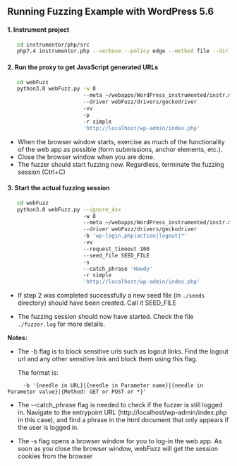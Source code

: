 ## Running Fuzzing Example with WordPress 5.6

#### 1. Instrument project 


```bash
   cd instrumentor/php/src
   php7.4 instrumentor.php --verbose --policy edge --method file --dir ~/webapps/WordPress
```
   
#### 2. Run the proxy to get JavaScript generated URLs


```bash
   cd webFuzz
   python3.8 webFuzz.py -w 8 
                        --meta ~/webapps/WordPress_instrumented/instr.meta 
                        --driver webFuzz/drivers/geckodriver 
                        -vv 
                        -p
                        -r simple 
                        'http://localhost/wp-admin/index.php' 
```
   
   + When the browser window starts, exercise as much of the functionality
     of the web app as possible (form submissions, anchor elements, etc.). 
   + Close the browser window when you are done. 
   + The fuzzer should start fuzzing now. 
     Regardless, terminate the fuzzing session (Ctrl+C)
   
   
#### 3. Start the actual fuzzing session


```bash
   cd webFuzz
   python3.8 webFuzz.py --ignore_4xx 
                        -w 8 
                        --meta ~/webapps/WordPress_instrumented/instr.meta 
                        --driver webFuzz/drivers/geckodriver 
                        -b 'wp-login.php|action|logout|*' 
                        -vv
                        --request_timeout 100 
                        --seed_file SEED_FILE 
                        -s 
                        --catch_phrase 'Howdy'
                        -r simple 
                        'http://localhost/wp-admin/index.php'
```
   
   + If step 2 was completed successfully a new seed file (in `./seeds` directory) should have been created.
     Call it SEED_FILE

   + The fuzzing session should now have started. 
     Check the file `./fuzzer.log` for more details.
   
   __Notes:__ 
   
   + The -b flag is to block sensitive urls such as logout links. 
     Find the logout url and any other sensitive link and block 
     them using this flag.

     The format is:
```
     -b '{needle in URL}|{needle in Parameter name}|{needle in Parameter value}|{Method: GET or POST or *}'
```
   
   + The --catch_phrase flag is needed to check if the fuzzer is still logged in. 
     Navigate to the entrypoint URL (http://localhost/wp-admin/index.php in this case), 
     and find a phrase in the html document that only appears if the user is logged in.
   
   + The -s flag opens a browser window for you to log-in the web app. As soon as you
     close the browser window, webFuzz will get the session cookies from the browser
